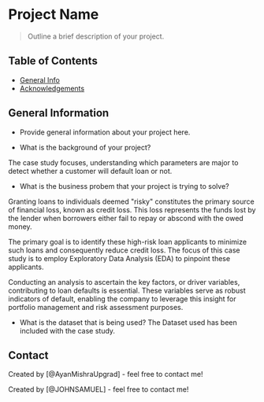 # Project Name
> Outline a brief description of your project.


## Table of Contents
* [General Info](#general-information)
* [Acknowledgements](#acknowledgements)

<!-- You can include any other section that is pertinent to your problem -->

## General Information
- Provide general information about your project here.

- What is the background of your project?

The case study focuses, understanding which parameters are major to detect whether a customer will default loan or not.

- What is the business probem that your project is trying to solve?

Granting loans to individuals deemed "risky" constitutes the primary source of financial loss, known as credit loss. This loss represents the funds lost by the lender when borrowers either fail to repay or abscond with the owed money.

The primary goal is to identify these high-risk loan applicants to minimize such loans and consequently reduce credit loss. The focus of this case study is to employ Exploratory Data Analysis (EDA) to pinpoint these applicants.

Conducting an analysis to ascertain the key factors, or driver variables, contributing to loan defaults is essential. These variables serve as robust indicators of default, enabling the company to leverage this insight for portfolio management and risk assessment purposes.

- What is the dataset that is being used?
The Dataset used has been included with the case study.



## Contact
Created by [@AyanMishraUpgrad] - feel free to contact me!

Created by [@JOHNSAMUEL] - feel free to contact me!


<!-- Optional -->
<!-- ## License -->
<!-- This project is open source and available under the [... License](). -->

<!-- You don't have to include all sections - just the one's relevant to your project -->
